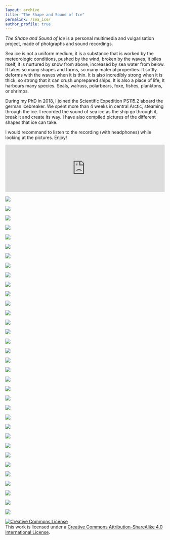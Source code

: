 ```yaml
---
layout: archive
title: "The Shape and Sound of Ice"
permalink: /sea_ice/
author_profile: true
---
```


*The Shape and Sound of Ice* is a personal multimedia and vulgarisation project, made of photgraphs and sound recordings.

Sea ice is not a uniform medium, it is a substance that is worked by the meteorologic conditions, pushed by the wind, broken by the waves, it piles itself, it is nurtured by snow from above, increased by sea water from below. It takes so many shapes and forms, so many material properties. It softly deforms with the waves when it is thin. It is also incredibly strong when it is thick, so strong that it can crush unprepared ships. It is also a place of life, It harbours many species. Seals, walruss, polarbears, foxe, fishes, planktons, or shrimps.

During my PhD in 2018, I joined the Scientific Expedition PS115.2 aboard the german icebreaker. We spent more than 4 weeks in central Arctic, steaming through the ice. I recorded the sound of sea ice as the ship go through it, break it and create its way. I have also compiled pictures of the different shapes that ice can take. 

I would recommand to listen to the recording (with headphones) while looking at the pictures. Enjoy!

<iframe width="100%" src="https://audioblog.arteradio.com/embed/150840" style="margin: 0;padding: 0;border: none;"></iframe>

![](/images/seaice/iceberg.jpg)

![](/images/seaice/IMG_8156.jpg)

![](/images/seaice/IMG_8157.jpg)

![](/images/seaice/IMG_8415.jpg)

![](/images/seaice/IMG_8416.jpg)

![](/images/seaice/IMG_8424.jpg)

![](/images/seaice/IMG_8429.jpg)

![](/images/seaice/IMG_8433.jpg)

![](/images/seaice/IMG_8496.jpg)

![](/images/seaice/IMG_8499.jpg)

![](/images/seaice/IMG_8556.jpg)

![](/images/seaice/IMG_8610.jpg)

![](/images/seaice/IMG_8621.jpg)

![](/images/seaice/IMG_8635.jpg)

![](/images/seaice/IMG_8637.jpg)

![](/images/seaice/IMG_8643.jpg)

![](/images/seaice/IMG_8646.jpg)

![](/images/seaice/IMG_8695.jpg)

![](/images/seaice/IMG_8718.jpg)

![](/images/seaice/IMG_8721.jpg)

![](/images/seaice/IMG_8722.jpg)

![](/images/seaice/IMG_8751.jpg)

![](/images/seaice/IMG_8773.jpg)

![](/images/seaice/IMG_8788.jpg)

![](/images/seaice/IMG_8789.jpg)

![](/images/seaice/IMG_8793.jpg)

![](/images/seaice/IMG_8796.jpg)

![](/images/seaice/IMG_9276.jpg)

![](/images/seaice/IMG_9279.jpg)

![](/images/seaice/IMG_9309.jpg)

![](/images/seaice/ridge.jpg)

![](/images/seaice/iceberg_ship.jpg)

![](/images/seaice/broken-ice.jpg)

![](/images/seaice/breaking-ice.jpg)

<a rel="license" href="http://creativecommons.org/licenses/by-sa/4.0/"><img alt="Creative Commons License" style="border-width:0" src="https://i.creativecommons.org/l/by-sa/4.0/88x31.png" /></a><br />This work is licensed under a <a rel="license" href="http://creativecommons.org/licenses/by-sa/4.0/">Creative Commons Attribution-ShareAlike 4.0 International License</a>.

